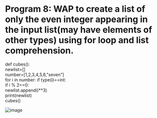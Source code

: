 # Program 8: WAP to create a list of only the even integer appearing in the input list(may have elements of other types) using for loop and list comprehension.
def cubes():
<br>
    newlist=[]
    <br>
    number=[1,2,3,4,5,6,"seven"]
    <br>
   for i in number:
        if type(i)==int:
        <br>
          if i % 2==0:
          <br>
                newlist.append(i**3)
                <br>
    print(newlist)
    <br>
cubes()

![image](https://github.com/user-attachments/assets/793c5f14-0b11-477b-b6e3-2a0d0c646817)
